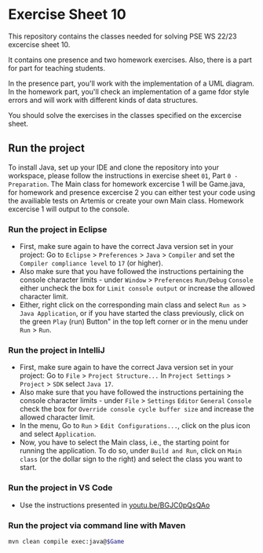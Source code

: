 # Exercise Sheet 10

This repository contains the classes needed for solving PSE WS 22/23 excercise sheet 10.

It contains one presence and two homework exercises. Also, there is a part for part for teaching students.

In the presence part, you'll work with the implementation of a UML diagram.
In the homework part, you'll check an implementation of a game fdor style errors and will work with different kinds of data structures.

You should solve the exercises in the classes specified on the excercise sheet.

## Run the project

To install Java, set up your IDE and clone the repository into your workspace, please follow the instructions in exercise sheet `01`, Part `0 - Preparation`.
The Main class for homework excercise 1 will be Game.java, for homework and presence excercise 2 you can either test your code using the availiable tests on Artemis or create your own Main class.
Homework excercise 1 will output to the console.

### Run the project in Eclipse
- First, make sure again to have the correct Java version set in your project: Go to `Eclipse` > `Preferences` > `Java` > `Compiler` and set the `Compiler compliance level` to `17` (or higher).
- Also make sure that you have followed the instructions pertaining the console character limits - under `Window` > `Preferences` `Run/Debug` `Console` either uncheck the box for `Limit console output` or increase the allowed character limit.
- Either, right click on the corresponding main class and select `Run as` > `Java Application`, or if you have started the class previously, click on the green `Play` (run) Button" in the top left corner or in the menu under `Run` > `Run`.

### Run the project in IntelliJ
- First, make sure again to have the correct Java version set in your project: Go to `File` > `Project Structure...` In `Project Settings` > `Project` > `SDK` select `Java 17`.
- Also make sure that you have followed the instructions pertaining the console character limits - under `File` > `Settings` `Editor` `General` `Console` check the box for `Override console cycle buffer size` and increase the allowed character limit.
- In the menu, Go to `Run` > `Edit Configurations...`, click on the plus icon and select `Application`.
- Now, you have to select the Main class, i.e., the starting point for running the application. To do so, under `Build and Run`, click on `Main class` (or the dollar sign to the right) and select the class you want to start. 

### Run the project in VS Code
- Use the instructions presented in [youtu.be/BGJC0pQsQAo](https://youtu.be/BGJC0pQsQAo)

### Run the project via command line with Maven

  ```sh
  mvn clean compile exec:java@$Game
  ```

